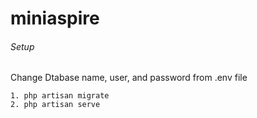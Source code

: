 # miniaspire
###### Setup
Change Dtabase name, user, and password from .env file
```
1. php artisan migrate
2. php artisan serve
```
